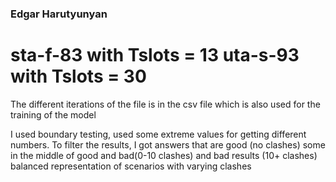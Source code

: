 ### Edgar Harutyunyan

# sta-f-83 with Tslots = 13 uta-s-93 with Tslots = 30

The different iterations of the file is in the csv file which is also used for the training of the model

I used boundary testing, used some extreme values for getting different numbers.
To filter the results, I got answers that are good (no clashes) some in the middle of good and bad(0-10 clashes) and bad results (10+ clashes) balanced representation of scenarios with varying clashes

